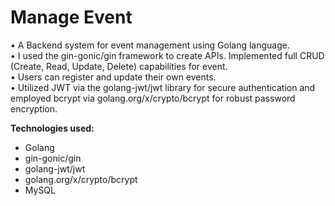 # Manage Event 

• A Backend system for event management using Golang language.  
• I used the gin-gonic/gin framework to create APIs. Implemented full CRUD (Create, Read, Update, Delete) capabilities for event.  
• Users can register and update their own events.  
• Utilized JWT via the golang-jwt/jwt library for secure authentication and employed bcrypt via golang.org/x/crypto/bcrypt for robust password encryption.  

**Technologies used:**  
- Golang  
- gin-gonic/gin  
- golang-jwt/jwt  
- golang.org/x/crypto/bcrypt
- MySQL
